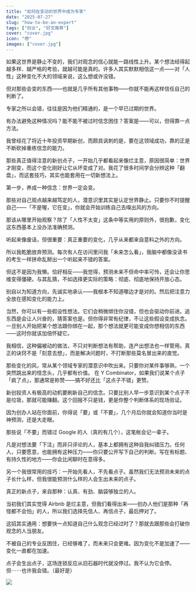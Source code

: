 ```yaml
---
title: "如何在变动的世界中成为专家"
date: "2025-07-27"
slug: "how-to-be-an-expert"
tags: ["创业", "好文推荐"]
cover: "cover.jpg"
icon: "😎"
images: ["cover.jpg"]
---
```

如果这世界是静止不变的，我们对观念的信心就能一路线性上升。某个想法经得起越多样、越严格的考验，就越可能是真的。许多人其实默默相信这一点——对「人性」这种变化不大的领域来说，这么想或许没错。



但对那些会变的东西——也就是几乎所有其他事物——你就不能再这样信任自己的判断了。



专家之所以会错，往往是因为他们精通的，是一个早已过期的世界。



有办法避免这种情况吗？能不能不被过时信念困住？答案是——可以，但得靠一点方法。



我曾经花了将近十年投资早期新创，而颇具讽刺的是，要在这领域成功，靠的正是不断砍掉重练信念的能力。



那些真正值得注意的新创点子，一开始几乎都看起来像烂主意，原因很简单：世界才刚变，而这个变化刚好让它从坏变成了对。我花了很多时间学会分辨这种「翻盘」，而这套技巧，其实也能套用在一切新想法上。



第一步，养成一种信念：世界一定会变。



那些对自己观点越来越笃定的人，潜意识里其实是认定世界静止。只要你不时提醒自己——「不是喔，它在变」，你就会开始训练自己去嗅出风的方向。



那该从哪里开始观察？除了「人性不太变」这条中等实用的原则外，很抱歉，变化这东西基本上没办法准确预测。



听起来像废话，但很重要：真正重要的变化，几乎从来都来自意料之外的方向。



所以我乾脆放弃预测。每次有人在访问里问我「未来怎么看」，我脑中都像没读书的考生一样拼命乱掰出一个听起来不错的答案。



但这不是因为我懒。恰好相反——我觉得，预测未来不但命中率可怜，还会让你思维变得僵硬。与其乱猜，不如选择更实际的策略：彻底、彻底地保持开放心态。



别自以为知道方向，先诚实地承认——我根本不知道哪边才是对的。然后把注意力全放在感知变化的能力上。



当然，你可以有一些假设性想法。它们会稍微绑住你没错，但也会驱动你前进。追东西是会让人兴奋的，猜答案也是。但你得非常有纪律，不让这些假设变成执念。
一旦别人开始把某个想法跟你绑在一起，那个想法就更可能变成你想相信的东西——这时你就该加倍怀疑它。



我相信，这种偏被动的做法，不只对判断想法有帮助，连产出想法也一样管用。真正的诀窍不是「刻意去想」，而是解决问题时，不打断那些莫名冒出来的直觉。



那些变化的风，常从某个领域专家的潜意识中吹出来。只要你对某件事够熟，一个突然跳出来的怪念头，几乎都有价值。
在 Y Combinator，如果我们说某个点子「疯了点」，那通常是称赞——搞不好还比「这点子不错」更赞。



新创投资人有极高的动机要刷新自己的信念。只要比别人早一步意识到某个点子不是垃圾，那就可能赚翻。这个回报不只是钱，更是你整个判断体系的现场验证。



因为创办人站在你面前，你得说「要」或「不要」，几个月后你就会知道你当时是神预测，还是大走眼。



那些说「不要」而错过 Google 的人（真的有几个），这笔帐会记一辈子。



凡是对想法要「下注」而非只评论的人，基本上都拥有这种自我纠错压力。任何人，只要愿意，也能拥有这种压力——你只要公开写下自己的判断。写在有标题、有持久性的地方——你会比闲聊时在意得多。



另一个我很常用的技巧：一开始先看人，不先看点子。虽然我们无法预测未来的点子长什么样，但我很能预测什么样的人会生出未来的点子。



真正的新点子，来自那种：认真、有劲、脑袋够独立的人。



当初我们其实觉得 Airbnb 是烂主意，但我们看得出来——创办人他们是那种「再怪都不会怕」的人，所以我们选择先信人、再信点子，最后押对了。



这招其实通用：想要快一点知道自己什么观念已经过时了？那就去跟那些会打破你观念的人当朋友。



不被自己的专业反困住，已经够难了，而未来只会更难。因为变化不是加速了——变化一直都在加速。



点子会生出点子，这场连锁反应从旧石器时代就没停过。我不认为它会停。
但⋯⋯也许我会错。（最好是）




![](https://prod-files-secure.s3.us-west-2.amazonaws.com/112d0858-5090-4d34-a606-b75eb8d65fd2/46476355-9cf3-4e99-9b7a-3531bc426380/1000202064.png?X-Amz-Algorithm=AWS4-HMAC-SHA256&X-Amz-Content-Sha256=UNSIGNED-PAYLOAD&X-Amz-Credential=ASIAZI2LB466X5XADP54%2F20250830%2Fus-west-2%2Fs3%2Faws4_request&X-Amz-Date=20250830T130135Z&X-Amz-Expires=3600&X-Amz-Security-Token=IQoJb3JpZ2luX2VjEHoaCXVzLXdlc3QtMiJHMEUCIDuBLgAAoQGNehF0hzISTlSUz0gJuFdjo8R486vExxAbAiEA%2FkGNRv2ClGGtHOgU68dh2yj64kVni%2FKumeYo5UvC4wcqiAQI0%2F%2F%2F%2F%2F%2F%2F%2F%2F%2F%2FARAAGgw2Mzc0MjMxODM4MDUiDKNlQVEx2Ez%2BsJu6FCrcA7pkQxXV9%2F%2FV4qEmRVrvOB3YNjASdutC%2Fm%2FFYRxJU62LFoyjZzJ4grtpQm3TLg9NfFzZrsXLojDPzTBdmpOUEHRDAMJb6eKUQ6zH4ehZtKdUlSTf0T9YXZn1OP82Yn%2FX6dIMujn9SNg3KZ6zOfE%2FpOGdHRR8PvLQe4xLepY0RWCVCh9ygVTnFDZvMgcH581C3dfiufaYcb6cZJ7c44WIoKZD9%2BTi7zvl8lmt6i1Sqa8wnjrWlQhBg8h51cjB7DB%2BEK192CwE31vexBM0PT%2FGscO%2BcNZiBwohkkqiQlvFE9ounLUC5K%2BSYiafEl9oq0%2B0SgYNgXB3TifXkBs3BNl01oGFnyMBt3Rttb%2FH%2B3jBZ4LF6dkhCYn7Xu87qqUhrjHWkmtB3qoqtjYvLIS%2FqI2eZQPV1uQYerBRNkdA5iq4uvbnQQxUDuk8KxAuok%2BtriIuab4x9%2F5hBZ0AdZaA5BJwYWUpWM%2BkRLyz7NAdSZm5Yt5mvzP8cwkEoTXaXXYk%2FRy6iS4168hs6az2P2rq1JllIzXf2FIscLbun2xgvgEkhmjVhLe%2BZ5hIfe%2BKIZPmDH5At6pJcLeHcKdPvgU989TVE3EmbyKPRGl%2BMZ8CGdMWWuUS5x%2FFPBtlSHUNV9gbMN6Xy8UGOqUBq5dk4IlCoWr7%2Fhr7jZtTKwr%2BC1w08g9ZhgIBB3ZfT4OHcMMrIgkgXelXfnUE9zcu18B3xYHJCogciW4xaU1g5NbTZHV37NFlurTNQvbZA1x3NYfNzvzTb739xrFXY7Il1sZEGQNaXDYsgWz64FGCDBtPD8XhvcYlloYtS8IB6NfRKrJHg8NOaNnT3nedp5JIW87hoSGhFnd0PNfvRAUei%2FdL6rqG&X-Amz-Signature=2649f00712b60f0adb283841641eb49ea2452411c91d07b97a3ec62307baa134&X-Amz-SignedHeaders=host&x-amz-checksum-mode=ENABLED&x-id=GetObject)

